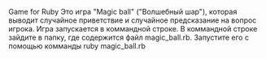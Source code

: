 Game for Ruby
Это игра "Magic ball" ("Волшебный шар"), которая выводит случайное приветствие и случайное предсказание на вопрос игрока.
Игра запускается в коммандной строке. В коммандной строке зайдите в папку, где содержится файл magic_ball.rb. Запустите его с помощью комманды
ruby magic_ball.rb
